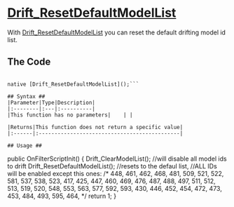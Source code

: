 # [Drift\_ResetDefaultModelList](Drift_ResetDefaultModelList.md) #

With [Drift\_ResetDefaultModelList](Drift_ResetDefaultModelList.md) you can reset the default drifting model id list.

## The Code ##
```PAWN

native [Drift_ResetDefaultModelList]();```

## Syntax ##
|Parameter|Type|Description|
|:--------|:---|:----------|
|This function has no parameters|    | |

|Returns|This function does not return a specific value|
|:------|:---------------------------------------------|

## Usage ##

```
public OnFilterScriptInit()
{
    Drift_ClearModelList();
    //will disable all model ids to drift
    Drift_ResetDefaultModelList();
    //resets to the defaul list,
    //ALL IDs will be enabled except this ones:
    /*
 	448,
	461,
	462,
	468,
	481,
	509,
	521,
	522,
	581,
	537,
	538,
	523,
	417,
	425,
	447,
	460,
	469,
	476,
	487,
	488,
	497,
	511,
	512,
	513,
	519,
	520,
	548,
	553,
	563,
	577,
	592,
	593,
	430,
	446,
	452,
	454,
	472,
	473,
	453,
	484,
	493,
	595,
	464,
    */
	return 1;
}
```